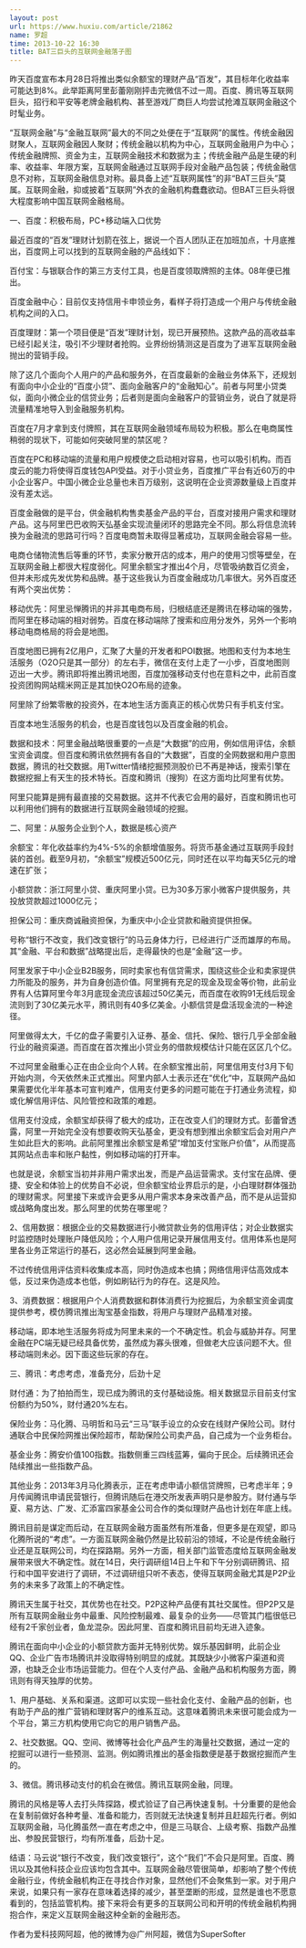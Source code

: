 ```yaml
---
layout: post
url: https://www.huxiu.com/article/21862
name: 罗超
time: 2013-10-22 16:30
title: BAT三巨头的互联网金融落子图
---
```

昨天百度宣布本月28日将推出类似余额宝的理财产品“百发”，其目标年化收益率可能达到8%。此举距离阿里彭蕾刚刚抨击完微信不过一周。百度、腾讯等互联网巨头，招行和平安等老牌金融机构、甚至游戏厂商巨人均尝试抢滩互联网金融这个时髦业务。

“互联网金融”与“金融互联网”最大的不同之处便在于“互联网”的属性。传统金融因财聚人，互联网金融因人聚财；传统金融以机构为中心，互联网金融用户为中心；传统金融牌照、资金为主，互联网金融技术和数据为主；传统金融产品是生硬的利率、收益率、年限方案，互联网金融通过互联网手段对金融产品包装；传统金融信息不对称，互联网金融信息对称。最具备上述“互联网属性”的非“BAT三巨头”莫属。互联网金融，抑或披着“互联网”外衣的金融机构蠢蠢欲动。但BAT三巨头将很大程度影响中国互联网金融格局。

一、百度：积极布局，PC+移动端入口优势

最近百度的“百发”理财计划箭在弦上，据说一个百人团队正在加班加点，十月底推出，百度网上可以找到的互联网金融的产品线如下：

百付宝：与银联合作的第三方支付工具，也是百度领取牌照的主体。08年便已推出。

百度金融中心：目前仅支持信用卡申领业务，看样子将打造成一个用户与传统金融机构之间的入口。

百度理财：第一个项目便是“百发”理财计划，现已开展预热。这款产品的高收益率已经引起关注，吸引不少理财者抢购。业界纷纷猜测这是百度为了进军互联网金融抛出的营销手段。

除了这几个面向个人用户的产品和服务外，在百度最新的金融业务体系下，还规划有面向中小企业的“百度小贷”、面向金融客户的“金融知心”。前者与阿里小贷类似，面向小微企业的信贷业务；后者则是面向金融客户的营销业务，说白了就是将流量精准地导入到金融服务机构。

百度在7月才拿到支付牌照，其在互联网金融领域布局较为积极。那么在电商属性稍弱的现状下，可能如何突破阿里的禁区呢？

百度在PC和移动端的流量和用户规模使之启动相对容易，也可以吸引机构。而百度云的能力将使得百度钱包API受益。对于小贷业务，百度推广平台有近60万的中小企业客户。中国小微企业总量也未百万级别，这说明在企业资源数量级上百度并没有差太远。

百度金融做的是平台，供金融机构售卖基金产品的平台，百度对接用户需求和理财产品。这与阿里巴巴收购天弘基金实现流量闭环的思路完全不同。那么将信息流转换为金融流的思路可行吗？百度电商暂未取得显著成功，互联网金融会容易一些。

电商仓储物流售后等重的环节，卖家分散开店的成本，用户的使用习惯等壁垒，在互联网金融上都很大程度弱化。阿里余额宝才推出4个月，尽管吸纳数百亿资金，但并未形成先发优势和品牌。基于这些我认为百度金融成功几率很大。另外百度还有两个突出优势：

移动优先：阿里忌惮腾讯的并非其电商布局，归根结底还是腾讯在移动端的强势，而阿里在移动端的相对弱势。百度在移动端除了搜索和应用分发外，另外一个影响移动电商格局的将会是地图。

百度地图已拥有2亿用户，汇聚了大量的开发者和POI数据。地图和支付为本地生活服务（O2O只是其一部分）的左右手，微信在支付上走了一小步，百度地图则迈出一大步。腾讯即将推出腾讯地图，百度加强移动支付也在意料之中，此前百度投资团购网站糯米网正是其加快O2O布局的迹象。

阿里除了纷繁零散的投资外，在本地生活方面真正的核心优势只有手机支付宝。

百度本地生活服务的机会，也是百度钱包以及百度金融的机会。

数据和技术：阿里金融战略很重要的一点是“大数据”的应用，例如信用评估，余额宝资金调度。但百度和腾讯依然拥有各自的“大数据”，百度的全网数据和用户意图数据，腾讯的社交数据。用Twitter情绪挖掘预测股价已不再是神话，搜索引擎在数据挖掘上有天生的技术特长。百度和腾讯（搜狗）在这方面均比阿里有优势。

阿里只能算是拥有最直接的交易数据。这并不代表它会用的最好，百度和腾讯也可以利用他们拥有的数据进行互联网金融领域的挖掘。

二、阿里：从服务企业到个人，数据是核心资产

余额宝：年化收益率约为4%-5%的余额增值服务。将货币基金通过互联网手段封装的首创。截至9月初，“余额宝”规模近500亿元，同时还在以平均每天5亿元的增速在扩张；

小额贷款：浙江阿里小贷、重庆阿里小贷。已为30多万家小微客户提供服务，共投放贷款超过1000亿元；

担保公司：重庆商诚融资担保，为重庆中小企业贷款和融资提供担保。

号称“银行不改变，我们改变银行”的马云身体力行，已经进行广泛而雄厚的布局。其“金融、平台和数据”战略提出后，走得最快的也是“金融”这一步。

阿里发家于中小企业B2B服务，同时卖家也有信贷需求，围绕这些企业和卖家提供力所能及的服务，并为自身创造价值。阿里拥有充足的现金及现金等价物，此前业界有人估算阿里今年3月底现金流应该超过50亿美元，而百度在收购91无线后现金流则到了30亿美元水平，腾讯则有40多亿美金。小额信贷是盘活现金流的一种途径。

阿里做得太大，千亿的盘子需要引入证券、基金、信托、保险、银行几乎全部金融行业的融资渠道。而百度在首次推出小贷业务的借款规模估计只能在区区几个亿。

不过阿里金融重心正在由企业向个人转。在余额宝推出前，阿里信用支付3月下旬开始内测，今天依然未正式推出。阿里内部人士表示还在“优化“中，互联网产品如果需要优化半年基本可宣判难产，信用支付更多的问题可能在于打通业务流程，抑或化解信用评估、风险管控和政策的难题。

信用支付没成，余额宝却获得了极大的成功，正在改变人们的理财方式。彭蕾曾透露，阿里一开始完全没有想要收购天弘基金，更没有想到推出余额宝后会对用户产生如此巨大的影响。此前阿里推出余额宝是希望“增加支付宝账户价值”，从而提高其网站点击率和账户黏性，例如移动端的打开率。

也就是说，余额宝当初并非用户需求出发，而是产品运营需求。支付宝在品牌、便捷、安全和体验上的优势自不必说，但余额宝给业界启示的是，小白理财群体强劲的理财需求。阿里接下来或许会更多从用户需求本身来改善产品，而不是从运营抑或战略角度出发。那么阿里的优势在哪里呢？

2、信用数据：根据企业的交易数据进行小微贷款业务的信用评估；对企业数据实时监控随时处理账户降低风险；个人用户信用记录开展信用支付。信用体系也是阿里各业务正常运行的基石，这必然会延展到阿里金融。

不过传统信用评估资料收集成本高，同时伪造成本也搞；网络信用评估高效成本低，反过来伪造成本也低，例如刷钻行为的存在。这是风险。

3、消费数据：根据用户个人消费数据和群体消费行为挖掘后，为余额宝资金调度提供参考，模仿腾讯推出淘宝基金指数，将用户与理财产品精准对接。

移动端，即本地生活服务将成为阿里未来的一个不确定性。机会与威胁并存。阿里金融在PC端无疑已经具备优势，虽然成为寡头很难，但做老大应该问题不大。但移动端则未必。因下面这些玩家的存在。

三、腾讯：考虑考虑，准备充分，后劲十足

财付通：为了拍拍而生，现已成为腾讯的支付基础设施。相关数据显示目前支付宝份额约为50%，财付通20%左右。

保险业务：马化腾、马明哲和马云“三马”联手设立的众安在线财产保险公司。财付通联合中民保险网推出保险超市，帮助保险公司卖产品，自己成为一个业务柜台。

基金业务：腾安价值100指数。指数侧重三四线蓝筹，偏向于民企。后续腾讯还会陆续推出一些指数产品。

其他业务：2013年3月马化腾表示，正在考虑申请小额信贷牌照，已考虑半年；9月传闻腾讯申请民营银行，但腾讯随后在港交所发表声明只是参股方。财付通与华夏、易方达、广发、汇添富四家基金公司合作的类似理财产品也计划在年底上线。

腾讯目前是谋定而后动，在互联网金融方面虽然有所准备，但更多是在观望，即马化腾所说的“考虑”。一方面互联网金融仍然是比较前沿的领域，不论是传统金融行业还是互联网公司，均在探路期。另外一方面，相关部门监管态度给互联网金融发展带来很大不确定性。就在14日，央行调研组14日上午和下午分别调研腾讯、招行和中国平安进行了调研，不过调研组只听不表态，使得互联网金融尤其是P2P业务的未来多了政策上的不确定性。

腾讯天生属于社交，其优势也在社交。P2P这种产品便有其社交属性。但P2P又是所有互联网金融业务中最重、风险控制最难、最复杂的业务——尽管其门槛很低已经有2千家创业者，鱼龙混杂。因此阿里、百度和腾讯目前均无进入迹象。

腾讯在面向中小企业的小额贷款方面并无特别优势。娱乐基因鲜明，此前企业QQ、企业广告市场腾讯并没取得特别明显的成就。其既缺少小微客户渠道和资源，也缺乏企业市场运营能力。但在个人支付产品、金融产品和机构服务方面，腾讯则有得天独厚的优势。

1、用户基础、关系和渠道。这即可以实现一些社会化支付、金融产品的创新，也有助于产品的推广营销和理财客户的维系互动。这意味着腾讯未来很可能会成为一个平台，第三方机构使用它向它的用户销售产品。

2、社交数据。QQ、空间、微博等社会化产品产生的海量社交数据，通过一定的挖掘可以进行一些预测、监测。例如腾讯推出的基金指数便是基于数据挖掘而产生的。

3、微信。腾讯移动支付的机会在微信。腾讯互联网金融，同理。

腾讯的风格是等人去打头阵探路，模式验证了自己再快速复制。十分重要的是他会在复制前做好各种考量、准备和能力，否则就无法快速复制并且赶超先行者。例如互联网金融，马化腾虽然一直在考虑之中，但是三马联合、上级考察、指数产品推出、参股民营银行，均有所准备，后劲十足。

结语：马云说“银行不改变，我们改变银行”，这个“我们”不会只是阿里。百度、腾讯以及其他科技企业应该均包含其中。互联网金融尽管很简单，却影响了整个传统金融行业，传统金融机构正在寻找合作对象，显然他们不会聚焦到一家。对于用户来说，如果只有一家存在意味着选择的减少，甚至垄断的形成，显然是谁也不愿意看到的，包括监管机构。接下来将会有更多的互联网公司和开明的传统金融机构拥抱合作，来定义互联网金融这种全新的金融形态。

作者为爱科技网阿超，他的微博为@广州阿超，微信为SuperSofter

